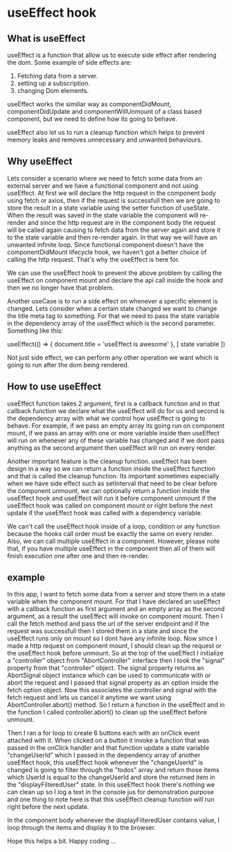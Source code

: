 # useEffect hook

## What is useEffect

useEffect is a function that allow us to execute side effect after rendering the dom. Some example of side effects are:

1. Fetching data from a server.
2. setting up a subscription.
3. changing Dom elements.

useEffect works the similiar way as componentDidMount, componentDidUpdate and componentWillUnmount of a class based component, but we need to define how its going to behave.

useEffect also let us to run a cleanup function which helps to prevent memory leaks and removes unnecessary and unwanted behaviours.

## Why useEffect

Lets consider a scenario where we need to fetch some data from an external server and we have a functional component and not using useEffect. At first we will declare the http request in the component body using fetch or axios, then if the request is successfull then we are going to store the result in a state variable using the setter function of useState. When the result was saved in the state variable the component will re-render and since the http request are in the component body the request will be called again causing to fetch data from the server again and store it to the state variable and then re-render again. In that way we will have an unwanted infinite loop. Since functional component doesn't have the componentDidMount lifecycle hook, we haven't got a better choice of calling the http request. That's why the useEffect is here for.

We can use the useEffect hook to prevent the above problem by calling the useEffect on component mount and declare the api call inside the hook and then we no longer have that problem.

Another useCase is to run a side effect on whenever a specific element is changed. Lets consider when a certain state changed we want to change the title meta tag to something. For that we need to pass the state variable in the dependency array of the useEffect which is the second parameter. Something like this:


useEffect(() => {
    document.title = 'useEffect is awesome'
}, [ state variable ])

Not just side effect, we can perform any other operation we want which is going to run after the dom being rendered.

## How to use useEffect

useEffect function takes 2 argument, first is a callback function and in that callback function we declare what the useEffect will do for us and second is the dependency array with what we control how useEffect is going to behave. For example, if we pass an empty array its going run on component mount, if we pass an array with one or more variable inside then useEffect will run on whenever any of these variable has changed and if we dont pass anything as the second argument then useEffect will run on every render.

Another important feature is the cleanup function. useEffect has been design in a way so we can return a function inside the useEffect function and that is called the cleanup function. Its important sometimes especially when we have side effect such as setInterval that need to be clear before the component unmount, we can optionally return a function inside the useEffect hook and useEffect will run it before component unmount if the useEffect hook was called on component mount or right before the next update if the useEffect hook was called with a dependency variable.

We can't call the useEffect hook inside of a loop, condition or any function because the hooks call order must be exactly the same on every render. Also,  we can call multiple useEffect in a component. However, please note that, if you have multiple useEffect in the component then all of them will finish execution one after one and then re-render.

## example

In this app, I want to fetch some data from a server and store them in a state variable when the component mount. For that I have declared an useEffect with a callback function as first argument and an empty array as the second argument, as a result the useEffect will invoke on component mount. Then I call the fetch method and pass the url of the server endpoint and if the request was successfull then I stored them in a state and since the useEffect runs only on mount so I dont have any infinite loop. Now since I made a http request on component mount, I should clean up the request or the useEffect hook before unmount. So at the top of the useEffect I initialize a "controller" object from "AbortController" interface then I took the "signal" property from that "controller" object. The signal property returns an AbortSignal object instance which can be used to communicate with or abort the request and I passed that signal property as an option inside the fetch option object. Now this associates the controller and signal with the fetch request and lets us cancel it anytime we want using AbortController.abort() method. So I return a function in the useEffect and in the function I called controller.abort() to clean up the useEffect before unmount.

Then I ran a for loop to create 6 buttons each with an onClick event attached with it. When clicked on a button it invoke a function that was passed in the onClick handler and that function update a state variable "changeUserId" which I passed in the dependency array of another useEffect hook, this useEffect hook whenever the "changeUserId" is changed is going to filter through the "todos" array and return those items which UserId is equal to the changeUserId and store the returned item in the "displayFilteredUser" state. In this useEffect hook there's nothing we can clean up so I log a text in the console jus for demonstration purpose and one thing to note here is that this useEffect cleanup function will run right before the next update.

In the component body whenever the displayFilteredUser contains value, I loop through the items and display it to the browser.

Hope this helps a bit.
Happy coding ...
